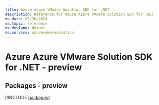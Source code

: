 ```yaml
---
title: Azure Azure VMware Solution SDK for .NET
description: Reference for Azure Azure VMware Solution SDK for .NET
ms.date: 05/30/2024
ms.topic: reference
ms.devlang: dotnet
ms.service: azurevmwaresolution
---
```

# Azure Azure VMware Solution SDK for .NET - preview
## Packages - preview
[!INCLUDE [packages](azure-vmware-solution-index.md)]